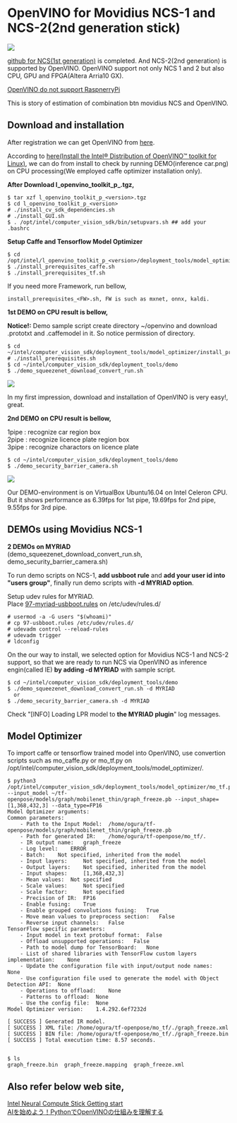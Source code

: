 # OpenVINO for Movidius NCS-1 and NCS-2(2nd generation stick)

![](files/logo.png)

[github for NCS(1st generation)](https://github.com/movidius/ncsdk) is completed. And NCS-2(2nd generation) is supported by OpenVINO. OpenVINO support not only NCS 1 and 2 but also CPU, GPU and FPGA(Altera Arria10 GX).  

[OpenVINO do not support RaspnerryPi](https://ncsforum.movidius.com/discussion/1302/intel-neural-compute-stick-2-information#latest)  

This is story of estimation of combination btn movidius NCS and OpenVINO.  

## Download and installation

After registration we can get OpenVINO from [here](https://software.intel.com/en-us/openvino-toolkit).  

According to [here(Install the Intel® Distribution of OpenVINO™ toolkit for Linux)](https://software.intel.com/en-us/articles/OpenVINO-Install-Linux), we can do from install to check by running DEMO(inference car.png) on CPU processing(We employed caffe optimizer installation only).  

**After Download l_openvino_toolkit_p_<version>.tgz,**
```
$ tar xzf l_openvino_toolkit_p_<version>.tgz
$ cd l_openvino_toolkit_p_<version>
# ./install_cv_sdk_dependencies.sh
# ./install_GUI.sh
$ . /opt/intel/computer_vision_sdk/bin/setupvars.sh ## add your .bashrc
```
**Setup Caffe and Tensorflow Model Optimizer**  
```
$ cd /opt/intel/l_openvino_toolkit_p_<version>/deployment_tools/model_optimizer/install_prerequistes
$ ./install_prerequisites_caffe.sh
$ ./install_prerequisites_tf.sh
```
If you need more Framework, run bellow,  
```
install_prerequisites_<FW>.sh, FW is such as mxnet, onnx, kaldi.  
```

**1st DEMO on CPU result is bellow,**  

**Notice!:** Demo sample script create directory ~/openvino and download .prototxt and .caffemodel in it. So notice permission of directory.  

```
$ cd ~/intel/computer_vision_sdk/deployment_tools/model_optimizer/install_prerequisites/
# ./install_prerequisites.sh
$ cd ~/intel/computer_vision_sdk/deployment_tools/demo
$ ./demo_squeezenet_download_convert_run.sh
```

![](files/squeezenet_demo.png)

In my first impression, download and installation of OpenVINO is very easy!, great.  

**2nd DEMO on CPU result is bellow,**

1pipe : recognize car region box  
2pipe : recognize licence plate region box  
3pipe : recognize charactors on licence plate  

```
$ cd ~/intel/computer_vision_sdk/deployment_tools/demo
$ ./demo_security_barrier_camera.sh
```

![](files/pipeline.png)

Our DEMO-environment is on VirtualBox Ubuntu16.04 on Intel Celeron CPU.  
But it shows performance as 6.39fps for 1st pipe, 19.69fps for 2nd pipe, 9.55fps for 3rd pipe.  

## DEMOs using Movidius NCS-1
**2 DEMOs on MYRIAD**  
(demo_squeezenet_download_convert_run.sh, demo_security_barrier_camera.sh)

To run demo scripts on NCS-1, **add usbboot rule** and **add your user id into "users group"**, finally run demo scripts with **-d MYRIAD option**.

Setup udev rules for MYRIAD.  
Place [97-myriad-usbboot.rules](./etc/udev/rules.d/97-myriad-usbboot.rules) on /etc/udev/rules.d/

```
# usermod -a -G users "$(whoami)"
# cp 97-usbboot.rules /etc/udev/rules.d/
# udevadm control --reload-rules
# udevadm trigger
# ldconfig
```

On the our way to install, we selected option for Movidius NCS-1 and NCS-2 support, so that we are ready to run NCS via OpenVINO as inference engin(called IE) **by adding -d MYRIAD** with sample script.  

```
$ cd ~/intel/computer_vision_sdk/deployment_tools/demo
$ ./demo_squeezenet_download_convert_run.sh -d MYRIAD
  or
$ ./demo_security_barrier_camera.sh -d MYRIAD
```
Check "[INFO] Loading LPR model to **the MYRIAD plugin**" log messages.  

## Model Optimizer
To import caffe or tensorflow trained model into OpenVINO, use convertion scripts such as mo_caffe.py or mo_tf.py on /opt/intel/computer_vision_sdk/deployment_tools/model_optimizer/.  

```
$ python3 /opt/intel/computer_vision_sdk/deployment_tools/model_optimizer/mo_tf.py --input_model ~/tf-openpose/models/graph/mobilenet_thin/graph_freeze.pb --input_shape=[1,368,432,3] --data_type=FP16
Model Optimizer arguments:
Common parameters:
    - Path to the Input Model:  /home/ogura/tf-openpose/models/graph/mobilenet_thin/graph_freeze.pb
    - Path for generated IR:    /home/ogura/tf-openpose/mo_tf/.
    - IR output name:   graph_freeze
    - Log level:    ERROR
    - Batch:    Not specified, inherited from the model
    - Input layers:     Not specified, inherited from the model
    - Output layers:    Not specified, inherited from the model
    - Input shapes:     [1,368,432,3]
    - Mean values:  Not specified
    - Scale values:     Not specified
    - Scale factor:     Not specified
    - Precision of IR:  FP16
    - Enable fusing:    True
    - Enable grouped convolutions fusing:   True
    - Move mean values to preprocess section:   False
    - Reverse input channels:   False
TensorFlow specific parameters:
    - Input model in text protobuf format:  False
    - Offload unsupported operations:   False
    - Path to model dump for TensorBoard:   None
    - List of shared libraries with TensorFlow custom layers implementation:    None
    - Update the configuration file with input/output node names:   None
    - Use configuration file used to generate the model with Object Detection API:  None
    - Operations to offload:    None
    - Patterns to offload:  None
    - Use the config file:  None
Model Optimizer version:    1.4.292.6ef7232d

[ SUCCESS ] Generated IR model.
[ SUCCESS ] XML file: /home/ogura/tf-openpose/mo_tf/./graph_freeze.xml
[ SUCCESS ] BIN file: /home/ogura/tf-openpose/mo_tf/./graph_freeze.bin
[ SUCCESS ] Total execution time: 8.57 seconds. 


$ ls
graph_freeze.bin  graph_freeze.mapping  graph_freeze.xml
```

## Also refer below web site,  
[Intel Neural Compute Stick Getting start](https://software.intel.com/en-us/neural-compute-stick/get-started)  
[AIを始めよう！PythonでOpenVINOの仕組みを理解する](https://qiita.com/ammo0613/items/ff7452f2c7fab36b2efc)  
